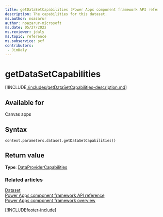 ```yaml
---
title: getDataSetCapabilities (Power Apps component framework API reference) | Microsoft Docs
description: The capabilities for this dataset.
ms.author: noazarur
author: noazarur-microsoft
ms.date: 05/27/2022
ms.reviewer: jdaly
ms.topic: reference
ms.subservice: pcf
contributors:
 - JimDaly
---
```


# getDataSetCapabilities

[!INCLUDE[./includes/getDataSetCapabilities-description.md](./includes/getdatasetcapabilities-description.md)]

## Available for

Canvas apps

## Syntax

`context.parameters.dataset.getDataSetCapabilities()`

## Return value

**Type**: [DataProviderCapabilities](../dataprovidercapabilities.md)

### Related articles

[Dataset](../dataset.md)<br/>
[Power Apps component framework API reference](../../reference/index.md)<br/>
[Power Apps component framework overview](../../overview.md)

[!INCLUDE[footer-include](../../../../includes/footer-banner.md)]
